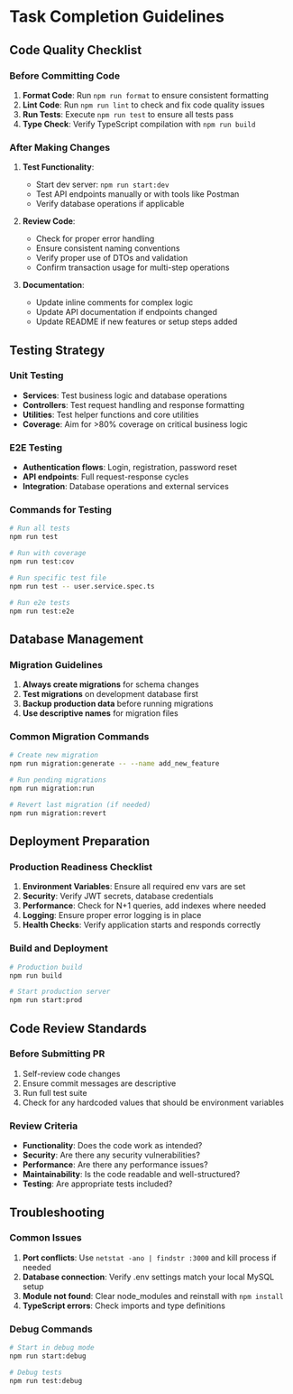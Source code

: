 # Task Completion Guidelines

## Code Quality Checklist

### Before Committing Code
1. **Format Code**: Run `npm run format` to ensure consistent formatting
2. **Lint Code**: Run `npm run lint` to check and fix code quality issues
3. **Run Tests**: Execute `npm run test` to ensure all tests pass
4. **Type Check**: Verify TypeScript compilation with `npm run build`

### After Making Changes
1. **Test Functionality**: 
   - Start dev server: `npm run start:dev`
   - Test API endpoints manually or with tools like Postman
   - Verify database operations if applicable

2. **Review Code**:
   - Check for proper error handling
   - Ensure consistent naming conventions
   - Verify proper use of DTOs and validation
   - Confirm transaction usage for multi-step operations

3. **Documentation**:
   - Update inline comments for complex logic
   - Update API documentation if endpoints changed
   - Update README if new features or setup steps added

## Testing Strategy

### Unit Testing
- **Services**: Test business logic and database operations
- **Controllers**: Test request handling and response formatting
- **Utilities**: Test helper functions and core utilities
- **Coverage**: Aim for >80% coverage on critical business logic

### E2E Testing
- **Authentication flows**: Login, registration, password reset
- **API endpoints**: Full request-response cycles
- **Integration**: Database operations and external services

### Commands for Testing
```bash
# Run all tests
npm run test

# Run with coverage
npm run test:cov

# Run specific test file
npm run test -- user.service.spec.ts

# Run e2e tests
npm run test:e2e
```

## Database Management

### Migration Guidelines
1. **Always create migrations** for schema changes
2. **Test migrations** on development database first
3. **Backup production data** before running migrations
4. **Use descriptive names** for migration files

### Common Migration Commands
```bash
# Create new migration
npm run migration:generate -- --name add_new_feature

# Run pending migrations
npm run migration:run

# Revert last migration (if needed)
npm run migration:revert
```

## Deployment Preparation

### Production Readiness Checklist
1. **Environment Variables**: Ensure all required env vars are set
2. **Security**: Verify JWT secrets, database credentials
3. **Performance**: Check for N+1 queries, add indexes where needed
4. **Logging**: Ensure proper error logging is in place
5. **Health Checks**: Verify application starts and responds correctly

### Build and Deployment
```bash
# Production build
npm run build

# Start production server
npm run start:prod
```

## Code Review Standards

### Before Submitting PR
1. Self-review code changes
2. Ensure commit messages are descriptive
3. Run full test suite
4. Check for any hardcoded values that should be environment variables

### Review Criteria
- **Functionality**: Does the code work as intended?
- **Security**: Are there any security vulnerabilities?
- **Performance**: Are there any performance issues?
- **Maintainability**: Is the code readable and well-structured?
- **Testing**: Are appropriate tests included?

## Troubleshooting

### Common Issues
1. **Port conflicts**: Use `netstat -ano | findstr :3000` and kill process if needed
2. **Database connection**: Verify .env settings match your local MySQL setup
3. **Module not found**: Clear node_modules and reinstall with `npm install`
4. **TypeScript errors**: Check imports and type definitions

### Debug Commands
```bash
# Start in debug mode
npm run start:debug

# Debug tests
npm run test:debug
```